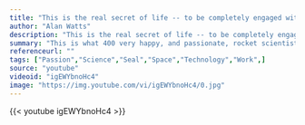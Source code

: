 ```yaml
---
title: "This is the real secret of life -- to be completely engaged with what you are doing in the here and now. And instead of calling it work, realize it is play."
author: "Alan Watts"
description: "This is the real secret of life -- to be completely engaged with what you are doing in the here and now. And instead of calling it work, realize it is play. - Alan Watts quotes from GetInspired365.com"
summary: "This is what 400 very happy, and passionate, rocket scientists look like. "
referenceurl: ""
tags: ["Passion","Science","Seal","Space","Technology","Work",]
source: "youtube"
videoid: "igEWYbnoHc4"
image: "https://img.youtube.com/vi/igEWYbnoHc4/0.jpg"
---
```


{{< youtube igEWYbnoHc4 >}}

